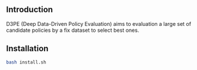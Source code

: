 ## Introduction
D3PE (Deep Data-Driven Policy Evaluation) aims to evaluation a large set of candidate policies by a fix dataset to select best ones.

## Installation
```bash
bash install.sh
```
